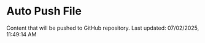 # Auto Push File

Content that will be pushed to GitHub repository.
Last updated: 07/02/2025, 11:49:14 AM